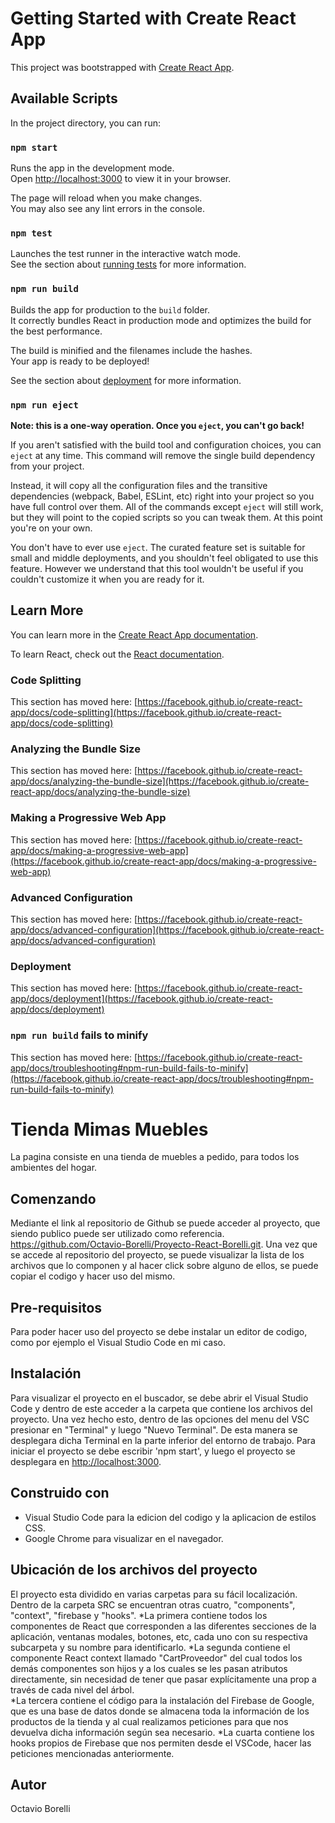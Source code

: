 # Getting Started with Create React App

This project was bootstrapped with [Create React App](https://github.com/facebook/create-react-app).

## Available Scripts

In the project directory, you can run:

### `npm start`

Runs the app in the development mode.\
Open [http://localhost:3000](http://localhost:3000) to view it in your browser.

The page will reload when you make changes.\
You may also see any lint errors in the console.

### `npm test`

Launches the test runner in the interactive watch mode.\
See the section about [running tests](https://facebook.github.io/create-react-app/docs/running-tests) for more information.

### `npm run build`

Builds the app for production to the `build` folder.\
It correctly bundles React in production mode and optimizes the build for the best performance.

The build is minified and the filenames include the hashes.\
Your app is ready to be deployed!

See the section about [deployment](https://facebook.github.io/create-react-app/docs/deployment) for more information.

### `npm run eject`

**Note: this is a one-way operation. Once you `eject`, you can't go back!**

If you aren't satisfied with the build tool and configuration choices, you can `eject` at any time. This command will remove the single build dependency from your project.

Instead, it will copy all the configuration files and the transitive dependencies (webpack, Babel, ESLint, etc) right into your project so you have full control over them. All of the commands except `eject` will still work, but they will point to the copied scripts so you can tweak them. At this point you're on your own.

You don't have to ever use `eject`. The curated feature set is suitable for small and middle deployments, and you shouldn't feel obligated to use this feature. However we understand that this tool wouldn't be useful if you couldn't customize it when you are ready for it.

## Learn More

You can learn more in the [Create React App documentation](https://facebook.github.io/create-react-app/docs/getting-started).

To learn React, check out the [React documentation](https://reactjs.org/).

### Code Splitting

This section has moved here: [https://facebook.github.io/create-react-app/docs/code-splitting](https://facebook.github.io/create-react-app/docs/code-splitting)

### Analyzing the Bundle Size

This section has moved here: [https://facebook.github.io/create-react-app/docs/analyzing-the-bundle-size](https://facebook.github.io/create-react-app/docs/analyzing-the-bundle-size)

### Making a Progressive Web App

This section has moved here: [https://facebook.github.io/create-react-app/docs/making-a-progressive-web-app](https://facebook.github.io/create-react-app/docs/making-a-progressive-web-app)

### Advanced Configuration

This section has moved here: [https://facebook.github.io/create-react-app/docs/advanced-configuration](https://facebook.github.io/create-react-app/docs/advanced-configuration)

### Deployment

This section has moved here: [https://facebook.github.io/create-react-app/docs/deployment](https://facebook.github.io/create-react-app/docs/deployment)

### `npm run build` fails to minify

This section has moved here: [https://facebook.github.io/create-react-app/docs/troubleshooting#npm-run-build-fails-to-minify](https://facebook.github.io/create-react-app/docs/troubleshooting#npm-run-build-fails-to-minify)

# Tienda Mimas Muebles

La pagina consiste en una tienda de muebles a pedido, para todos los ambientes del hogar.

## Comenzando

Mediante el link al repositorio de Github se puede acceder al proyecto, que siendo publico puede ser utilizado como referencia. https://github.com/Octavio-Borelli/Proyecto-React-Borelli.git. Una vez que se accede al repositorio del proyecto, se puede visualizar la lista de los archivos que lo componen y al hacer click sobre alguno de ellos, se puede copiar el codigo y hacer uso del mismo.


## Pre-requisitos

Para poder hacer uso del proyecto se debe instalar un editor de codigo, como por ejemplo el Visual Studio Code en mi caso.

## Instalación

Para visualizar el proyecto en el buscador, se debe abrir el Visual Studio Code y dentro de este acceder a la carpeta que contiene los archivos del proyecto.
Una vez hecho esto, dentro de las opciones del menu del VSC presionar en "Terminal" y luego "Nuevo Terminal".
De esta manera se desplegara dicha Terminal en la parte inferior del entorno de trabajo. Para iniciar el proyecto se debe escribir 'npm start', y luego el proyecto se desplegara en [http://localhost:3000](http://localhost:3000).

## Construido con

* Visual Studio Code para la edicion del codigo y la aplicacion de estilos CSS.
* Google Chrome para visualizar en el navegador. 

## Ubicación de los archivos del proyecto

El proyecto esta dividido en varias carpetas para su fácil localización. Dentro de la carpeta SRC se encuentran otras cuatro, "components", "context", "firebase y "hooks". 
*La primera contiene todos los componentes de React que corresponden a las diferentes secciones de la aplicación, ventanas modales, botones, etc, cada uno con su respectiva subcarpeta y su nombre para identificarlo.
*La segunda contiene el componente React context llamado "CartProveedor" del cual todos los demás componentes son hijos y a los cuales se les pasan atributos directamente, sin necesidad de tener que pasar explícitamente una prop a través de cada nivel del árbol.  
*La tercera contiene el código para la instalación del Firebase de Google, que es una base de datos donde se almacena toda la información de los productos de la tienda y al cual realizamos peticiones para que nos devuelva dicha información según sea necesario. 
*La cuarta contiene los hooks propios de Firebase que nos permiten desde el VSCode, hacer las peticiones mencionadas anteriormente. 

## Autor

Octavio Borelli
